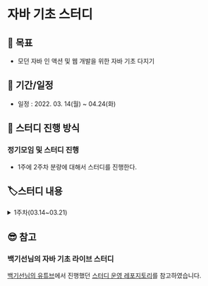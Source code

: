 # 자바 기초 스터디

## :dart: 목표
- 모던 자바 인 액션 및 웹 개발을 위한 자바 기초 다지기

## :date: 기간/일정
- 일정 : 2022. 03. 14(월) ~ 04.24(화)

## :memo: 스터디 진행 방식
### 정기모임 및 스터디 진행
- 1주에 2주차 분량에 대해서 스터디를 진행한다.

## :label:스터디 내용

<details>
  <summary>1주차(03.14~03.21)</summary>

  #### 목표
  - 자바 소스 파일(.java)을 JVM으로 실행하는 과정 이해하기.

  #### 학습할 것
  - JVM이란 무엇인가
  - 컴파일 하는 방법
  - 실행하는 방법
  - 바이트코드란 무엇인가
  - JIT 컴파일러란 무엇이며 어떻게 동작하는지
  - JVM 구성 요소
  - JDK와 JRE의 차이  

  #### 목표
  - 자바의 프리미티브 타입, 변수 그리고 배열을 사용하는 방법을 익힙니다.

  #### 학습할 것
  - 프리미티브 타입 종류와 값의 범위 그리고 기본 값
  - 프리미티브 타입과 레퍼런스 타입
  - 리터럴
  - 변수 선언 및 초기화하는 방법
  - 변수의 스코프와 라이프타임
  - 타입 변환, 캐스팅 그리고 타입 프로모션
  - 1차 및 2차 배열 선언하기
  - 타입 추론, var
</details>


## 😎 참고
### 백기선님의 자바 기초 라이브 스터디
[백기선님의 유튜브](https://www.youtube.com/user/whiteship2000)에서 진행했던 [스터디 운영 레포지토리](https://github.com/whiteship/live-study)를 참고하였습니다.
